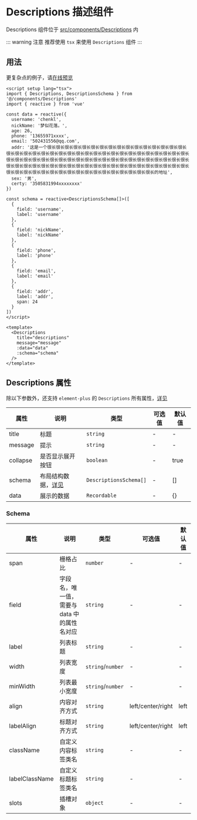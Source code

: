 # Descriptions 描述组件

Descriptions 组件位于 [src/components/Descriptions](https://github.com/syh-micro-build/mb-admin/tree/main/src/components/Descriptions) 内

::: warning 注意
推荐使用 `tsx` 来使用 `Descriptions` 组件
:::

## 用法

更复杂点的例子，请[在线预览](https://admin.mbuild.top/components/descriptions)

```vue
<script setup lang="tsx">
import { Descriptions, DescriptionsSchema } from '@/components/Descriptions'
import { reactive } from 'vue'

const data = reactive({
  username: 'chenkl',
  nickName: '梦似花落。',
  age: 26,
  phone: '13655971xxxx',
  email: '502431556@qq.com',
  addr: '这是一个很长很长很长很长很长很长很长很长很长很长很长很长很长很长很长很长很长很长很长很长很长很长很长很长很长很长很长很长很长很长很长很长很长很长很长很长很长很长很长很长很长很长很长很长很长很长很长很长很长很长很长很长很长很长很长很长很长很长很长很长很长很长很长很长很长很长很长很长很长很长很长很长很长很长很长很长很长很长很长很长很长很长很长很长很长很长很长很长很长很长很长很长很长很长很长很长的地址',
  sex: '男',
  certy: '3505831994xxxxxxxx'
})

const schema = reactive<DescriptionsSchema[]>([
  {
    field: 'username',
    label: 'username'
  },
  {
    field: 'nickName',
    label: 'nickName'
  },
  {
    field: 'phone',
    label: 'phone'
  },
  {
    field: 'email',
    label: 'email'
  },
  {
    field: 'addr',
    label: 'addr',
    span: 24
  }
])
</script>

<template>
  <Descriptions
    title="descriptions"
    message="message"
    :data="data"
    :schema="schema"
  />
</template>

```

## Descriptions 属性

除以下参数外，还支持 `element-plus` 的 `Descriptions` 所有属性，[详见](https://element-plus.org/zh-CN/component/descriptions.html#descriptions-%E5%B1%9E%E6%80%A7)

| 属性 | 说明 | 类型 | 可选值 | 默认值 |
| ---- | ---- | ---- | ---- | ---- |
| title | 标题 | `string` | - | - |
| message | 提示 | `string` | - | - |
| collapse | 是否显示展开按钮 | `boolean` | - | true |
| schema | 布局结构数据，[详见](#Schema) | `DescriptionsSchema[]` | - | [] |
| data | 展示的数据 | `Recordable` | - | {} |

### Schema<span id="Schema"></span>

| 属性 | 说明 | 类型 | 可选值 | 默认值 |
| ---- | ---- | ---- | ---- | ---- |
| span | 栅格占比 | `number` | - | - |
| field | 字段名，唯一值，需要与 data 中的属性名对应 | `string` | - | - |
| label | 列表标题 | `string` | - | - |
| width | 列表宽度 | `string`/`number` | - | - |
| minWidth | 列表最小宽度 | `string`/`number` | - | - |
| align | 内容对齐方式 | `string` | left/center/right | left |
| labelAlign | 标题对齐方式 | `string` | left/center/right | left |
| className | 自定义内容标签类名 | `string` | - | - |
| labelClassName | 自定义标题标签类名 | `string` | - | - |
| slots | 插槽对象 | `object` | - | - |
